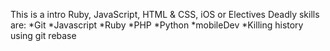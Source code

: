 This is a intro
Ruby, JavaScript, HTML & CSS, iOS or Electives
Deadly skills are: 
*Git
*Javascript
*Ruby
*PHP
*Python
*mobileDev
*Killing history using git rebase
